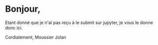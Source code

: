 # Bonjour,
Etant donné que je n'ai pas reçu à le submit sur jupyter, je vous le donne donc ici.

Cordialement,
Moussier Jolan
